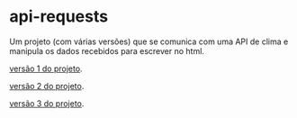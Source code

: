 # api-requests
Um projeto (com várias versões) que se comunica com uma API de clima e manipula os dados recebidos para escrever no html.

[versão 1 do projeto](https://andre-su.github.io/api-requests/ex4-v1/index.html).

[versão 2 do projeto](https://andre-su.github.io/api-requests/ex4-v2/index.html).

[versão 3 do projeto](https://andre-su.github.io/api-requests/ex4-v3/index.html).

